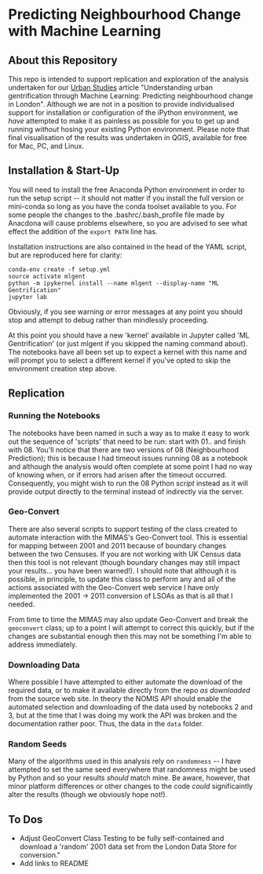 # Predicting Neighbourhood Change with Machine Learning

## About this Repository

This repo is intended to support replication and exploration of the analysis undertaken for our [Urban Studies](http://journals.sagepub.com/home/usj) article "Understanding urban gentrification through Machine Learning: Predicting neighbourhood change in London". Although we are not in a position to provide individualised support for installation or configuration of the iPython environment, we _have_ attempted to make it as painless as possible for you to get up and running _without_ hosing your existing Python environment. Please note that final visualisation of the results was undertaken in QGIS, available for free for Mac, PC, and Linux.

## Installation & Start-Up

You will need to install the free Anaconda Python environment in order to run the setup script -- it should not matter if you install the full version or mini-conda so long as you have the conda toolset available to you. For some people the changes to the .bashrc/.bash_profile file made by Anacdona will cause problems elsewhere, so you are advised to see what effect the addition of the `export PATH` line has.

Installation instructions are also contained in the head of the YAML script, but are reproduced here for clarity:
```
conda-env create -f setup.yml
source activate mlgent
python -m ipykernel install --name mlgent --display-name "ML Gentrification"
jupyter lab
```
Obviously, if you see warning or error messages at any point you should stop and attempt to debug rather than mindlessly proceeding.

At this point you should have a new 'kernel' available in Jupyter called 'ML Gentrification' (or just mlgent if you skipped the naming command about). The notebooks have all been set up to expect a kernel with this name and will prompt you to select a different kernel if you've opted to skip the environment creation step above. 

## Replication

### Running the Notebooks

The notebooks have been named in such a way as to make it easy to work out the sequence of 'scripts' that need to be run: start with 01.. and finish with 08. You'll notice that there are two versions of 08 (Neighbourhood Prediction); this is because I had timeout issues running 08 as a notebook and although the analysis would often complete at some point I had no way of knowing when, or if errors had arisen after the timeout occurred. Consequently, you might wish to run the 08 Python _script_ instead as it will provide output directly to the terminal instead of indirectly via the server.

### Geo-Convert

There are also several scripts to support testing of the class created to automate interaction with the MIMAS's Geo-Convert tool. This is essential for mapping between 2001 and 2011 because of boundary changes between the two Censuses. If you are not working with UK Census data then this tool is not relevant (though boundary changes may still impact your results... you have been warned!). I should note that although it is possible, in principle, to update this class to perform any and all of the actions associated with the Geo-Convert web service I have _only_ implemented the 2001 -> 2011 conversion of LSOAs as that is all that I needed.

From time to time the MIMAS may also update Geo-Convert and break the `geoconvert` class; up to a point I will attempt to correct this quickly, but if the changes are substantial enough then this may not be something I'm able to address immediately.

### Downloading Data

Where possible I have attempted to either automate the download of the required data, or to make it available directly from the repo _as downloaded_ from the source web site. In theory the NOMIS API should enable the automated selection and downloading of the data used by notebooks 2 and 3, but at the time that I was doing my work the API was broken and the documentation rather poor. Thus, the data in the `data` folder.

### Random Seeds

Many of the algorithms used in this analysis rely on `randomness` -- I have attempted to set the same seed everywhere that randomness might be used by Python and so your results _should_ match mine. Be aware, however, that minor platform differences or other changes to the code _could_ significaintly alter the results (though we obviously hope not!).

## To Dos

* Adjust GeoConvert Class Testing to be fully self-contained and download a 'random' 2001 data set from the London Data Store for conversion."
* Add links to README
